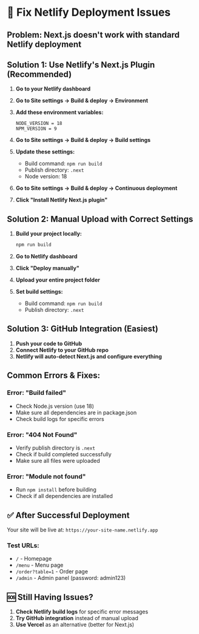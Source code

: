 # 🔧 Fix Netlify Deployment Issues

## Problem: Next.js doesn't work with standard Netlify deployment

## Solution 1: Use Netlify's Next.js Plugin (Recommended)

1. **Go to your Netlify dashboard**
2. **Go to Site settings → Build & deploy → Environment**
3. **Add these environment variables:**
   ```
   NODE_VERSION = 18
   NPM_VERSION = 9
   ```

4. **Go to Site settings → Build & deploy → Build settings**
5. **Update these settings:**
   - Build command: `npm run build`
   - Publish directory: `.next`
   - Node version: 18

6. **Go to Site settings → Build & deploy → Continuous deployment**
7. **Click "Install Netlify Next.js plugin"**

## Solution 2: Manual Upload with Correct Settings

1. **Build your project locally:**
   ```bash
   npm run build
   ```

2. **Go to Netlify dashboard**
3. **Click "Deploy manually"**
4. **Upload your entire project folder**
5. **Set build settings:**
   - Build command: `npm run build`
   - Publish directory: `.next`

## Solution 3: GitHub Integration (Easiest)

1. **Push your code to GitHub**
2. **Connect Netlify to your GitHub repo**
3. **Netlify will auto-detect Next.js and configure everything**

## Common Errors & Fixes:

### Error: "Build failed"
- Check Node.js version (use 18)
- Make sure all dependencies are in package.json
- Check build logs for specific errors

### Error: "404 Not Found"
- Verify publish directory is `.next`
- Check if build completed successfully
- Make sure all files were uploaded

### Error: "Module not found"
- Run `npm install` before building
- Check if all dependencies are installed

## ✅ After Successful Deployment

Your site will be live at: `https://your-site-name.netlify.app`

### Test URLs:
- `/` - Homepage
- `/menu` - Menu page
- `/order?table=1` - Order page
- `/admin` - Admin panel (password: admin123)

## 🆘 Still Having Issues?

1. **Check Netlify build logs** for specific error messages
2. **Try GitHub integration** instead of manual upload
3. **Use Vercel** as an alternative (better for Next.js)
